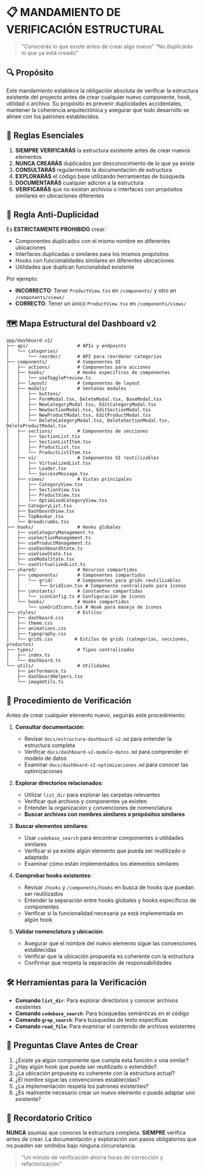 # 📋 MANDAMIENTO DE VERIFICACIÓN ESTRUCTURAL

> "Conocerás lo que existe antes de crear algo nuevo"
> "No duplicarás lo que ya está creado"

## 🔍 Propósito

Este mandamiento establece la obligación absoluta de verificar la estructura existente del proyecto antes de crear cualquier nuevo componente, hook, utilidad o archivo. Su propósito es prevenir duplicidades accidentales, mantener la coherencia arquitectónica y asegurar que todo desarrollo se alinee con los patrones establecidos.

## 📑 Reglas Esenciales

1. **SIEMPRE VERIFICARÁS** la estructura existente antes de crear nuevos elementos
2. **NUNCA CREARÁS** duplicados por desconocimiento de lo que ya existe
3. **CONSULTARÁS** regularmente la documentación de estructura
4. **EXPLORARÁS** el código base utilizando herramientas de búsqueda
5. **DOCUMENTARÁS** cualquier adición a la estructura
6. **VERIFICARÁS** que no existan archivos o interfaces con propósitos similares en ubicaciones diferentes

## 🔄 Regla Anti-Duplicidad

Es **ESTRICTAMENTE PROHIBIDO** crear:

- Componentes duplicados con el mismo nombre en diferentes ubicaciones
- Interfaces duplicadas o similares para los mismos propósitos
- Hooks con funcionalidades similares en diferentes ubicaciones
- Utilidades que duplican funcionalidad existente

Por ejemplo:

- **INCORRECTO**: Tener `ProductView.tsx` en `/components/` y otro en `/components/views/`
- **CORRECTO**: Tener un único `ProductView.tsx` en `/components/views/`

## 🗺️ Mapa Estructural del Dashboard v2

```
app/dashboard-v2/
├── api/                  # APIs y endpoints
│   └── categories/
│       └── reorder/      # API para reordenar categorías
├── components/           # Componentes UI
│   ├── actions/          # Componentes para acciones
│   ├── hooks/            # Hooks específicos de componentes
│   │   └── useTogglePreview.ts
│   ├── layout/           # Componentes de layout
│   ├── modals/           # Ventanas modales
│   │   ├── buttons/
│   │   ├── FormModal.tsx, DeleteModal.tsx, BaseModal.tsx
│   │   ├── NewCategoryModal.tsx, EditCategoryModal.tsx
│   │   ├── NewSectionModal.tsx, EditSectionModal.tsx
│   │   ├── NewProductModal.tsx, EditProductModal.tsx
│   │   └── DeleteCategoryModal.tsx, DeleteSectionModal.tsx, DeleteProductModal.tsx
│   ├── sections/         # Componentes de secciones
│   │   ├── SectionList.tsx
│   │   ├── SectionListItem.tsx
│   │   ├── ProductList.tsx
│   │   └── ProductListItem.tsx
│   ├── ui/               # Componentes UI reutilizables
│   │   ├── VirtualizedList.tsx
│   │   ├── Loader.tsx
│   │   └── SuccessMessage.tsx
│   ├── views/            # Vistas principales
│   │   ├── CategoryView.tsx
│   │   ├── SectionView.tsx
│   │   ├── ProductView.tsx
│   │   └── OptimizedCategoryView.tsx
│   ├── CategoryList.tsx
│   ├── DashboardView.tsx
│   ├── TopNavbar.tsx
│   └── Breadcrumbs.tsx
├── hooks/                # Hooks globales
│   ├── useCategoryManagement.ts
│   ├── useSectionManagement.ts
│   ├── useProductManagement.ts
│   ├── useDashboardState.ts
│   ├── useViewState.tsx
│   ├── useModalState.tsx
│   └── useVirtualizedList.ts
├── shared/               # Recursos compartidos
│   ├── components/       # Componentes compartidos
│   │   └── grid/         # Componentes para grids reutilizables
│   │       └── GridIcon.tsx # Componente centralizado para íconos
│   ├── constants/        # Constantes compartidas
│   │   └── iconConfig.ts # Configuración de íconos
│   └── hooks/            # Hooks compartidos
│       └── useGridIcons.tsx # Hook para manejo de íconos
├── styles/               # Estilos
│   ├── dashboard.css
│   ├── theme.css
│   ├── animations.css
│   ├── typography.css
│   └── grids.css        # Estilos de grids (categorías, secciones, productos)
├── types/                # Tipos centralizados
│   ├── index.ts
│   └── dashboard.ts
└── utils/                # Utilidades
    ├── performance.ts
    ├── dashboardHelpers.tsx
    └── imageUtils.ts
```

## 📝 Procedimiento de Verificación

Antes de crear cualquier elemento nuevo, seguirás este procedimiento:

1. **Consultar documentación**:

   - Revisar `docs/estructura-dashboard-v2.md` para entender la estructura completa
   - Verificar `docs/dashboard-v2-modelo-datos.md` para comprender el modelo de datos
   - Examinar `docs/dashboard-v2-optimizaciones.md` para conocer las optimizaciones

2. **Explorar directorios relacionados**:

   - Utilizar `list_dir` para explorar las carpetas relevantes
   - Verificar qué archivos y componentes ya existen
   - Entender la organización y convenciones de nomenclatura
   - **Buscar archivos con nombres similares o propósitos similares**

3. **Buscar elementos similares**:

   - Usar `codebase_search` para encontrar componentes o utilidades similares
   - Verificar si ya existe algún elemento que pueda ser reutilizado o adaptado
   - Examinar cómo están implementados los elementos similares

4. **Comprobar hooks existentes**:

   - Revisar `/hooks` y `/components/hooks` en busca de hooks que puedan ser reutilizados
   - Entender la separación entre hooks globales y hooks específicos de componentes
   - Verificar si la funcionalidad necesaria ya está implementada en algún hook

5. **Validar nomenclatura y ubicación**:
   - Asegurar que el nombre del nuevo elemento sigue las convenciones establecidas
   - Verificar que la ubicación propuesta es coherente con la estructura
   - Confirmar que respeta la separación de responsabilidades

## 🛠️ Herramientas para la Verificación

- **Comando `list_dir`**: Para explorar directorios y conocer archivos existentes
- **Comando `codebase_search`**: Para búsquedas semánticas en el código
- **Comando `grep_search`**: Para búsquedas de texto específicas
- **Comando `read_file`**: Para examinar el contenido de archivos existentes

## 🧠 Preguntas Clave Antes de Crear

1. ¿Existe ya algún componente que cumpla esta función o una similar?
2. ¿Hay algún hook que pueda ser reutilizado o extendido?
3. ¿La ubicación propuesta es coherente con la estructura actual?
4. ¿El nombre sigue las convenciones establecidas?
5. ¿La implementación respeta los patrones existentes?
6. ¿Es realmente necesario crear un nuevo elemento o puedo adaptar uno existente?

## 📢 Recordatorio Crítico

**NUNCA** asumas que conoces la estructura completa. **SIEMPRE** verifica antes de crear. La documentación y exploración son pasos obligatorios que no pueden ser omitidos bajo ninguna circunstancia.

> "Un minuto de verificación ahorra horas de corrección y refactorización"
